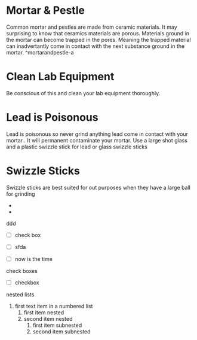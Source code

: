 # Mortar & Pestle

Common mortar and pestles are made from ceramic materials.  It may surprising to know that ceramics materials are porous.   Materials  ground in the mortar can become trapped in the pores.   Meaning the trapped material can inadvertantly come in contact with the next substance ground in the mortar. ^mortarandpestle-a

# Clean Lab Equipment
Be conscious of this and clean your  lab equipment thoroughly.

# Lead is Poisonous
Lead is poisonous so never grind anything lead come in contact with your mortar .   It will permanent contaminate your mortar.   Use a large shot glass and a plastic swizzle stick for lead or glass swizzle sticks

# Swizzle Sticks
Swizzle sticks are best suited for out purposes when they have a large ball for grinding

-
-
ddd
- [ ] check box
- [ ] sfda

- [ ] now is the time

check boxes
- [ ] checkbox

nested lists
1. first text item in a numbered list
	1. first item nested
	2. second item nested
		1. first item subnested
		2. second item subnested



